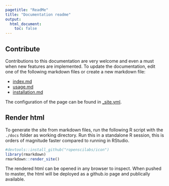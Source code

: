 ```yaml
---
pagetitle: "ReadMe"
title: "Documentation readme"
output:
  html_document:
    toc: false
---
```


## Contribute
Contributions to this documentation are very welcome and even a must when new features are implemented.
To update the documentation, edit one of the following markdown files or create a new markdown file:

 - [index.md](https://github.com/ohdsi/usagi/blob/master/docs/index.md)
 - [usage.md](https://github.com/ohdsi/usagi/blob/master/docs/usage.md)
 - [installation.md](https://github.com/ohdsi/usagi/blob/master/docs/installation.md)
 
The configuration of the page can be found in [_site.yml](https://github.com/ohdsi/usagi/blob/master/docs/_site.yml). 

## Render html
To generate the site from markdown files, run the following R script with the `./docs` folder as working directory.
Run this in a standalone R session, this is orders of magnitude faster compared to running in RStudio.

```R
#devtools::install_github("ropenscilabs/icon")
library(rmarkdown)
rmarkdown::render_site()
```

The rendered html can be opened in any browser to inspect. 
When pushed to master, the html will be deployed as a github.io page and publically available.